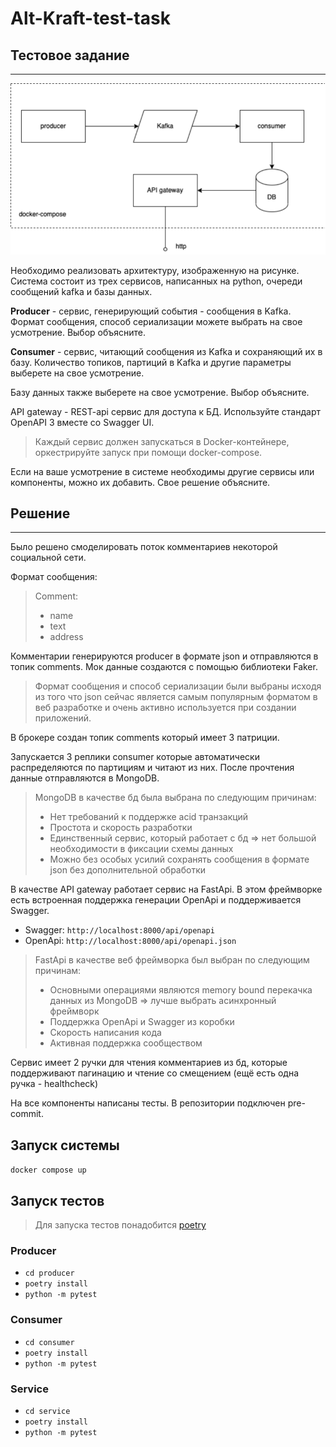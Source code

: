 # Alt-Kraft-test-task

## Тестовое задание

---

![img.png](img.png)

Необходимо реализовать архитектуру, изображенную на рисунке. Система состоит из трех сервисов, написанных на python, очереди сообщений kafka и базы данных.

**Producer** - сервис, генерирующий события - сообщения в Kafka. Формат сообщения, способ сериализации можете выбрать на свое усмотрение. Выбор объясните.

**Consumer** - сервис, читающий сообщения из Kafka и сохраняющий их в базу. Количество топиков, партиций в Kafka и другие параметры выберете на свое усмотрение.

Базу данных также выберете на свое усмотрение. Выбор объясните.

API gateway - REST-api сервис для доступа к БД. Используйте стандарт OpenAPI 3 вместе со Swagger UI.

> Каждый сервис должен запускаться в Docker-контейнере, оркестрируйте запуск при помощи docker-compose.

Если на ваше усмотрение в системе необходимы другие сервисы или компоненты, можно их добавить. Свое решение объясните.

## Решение

---

Было решено смоделировать поток комментариев некоторой социальной сети.

Формат сообщения:

> Comment:
>
> - name
> - text
> - address

Комментарии генерируются producer в формате json и отправляются в топик comments. Мок данные создаются с помощью библиотеки Faker.

> Формат сообщения и способ сериализации были выбраны исходя из того что json сейчас является самым популярным форматом в веб разработке и очень активно используется при создании приложений.

В брокере создан топик comments который имеет 3 патриции.

Запускается 3 реплики consumer которые автоматически распределяются по партициям и читают из них. После прочтения данные отправляются в MongoDB.

> MongoDB в качестве бд была выбрана по следующим причинам:
>
> - Нет требований к поддержке acid транзакций
> - Простота и скорость разработки
> - Единственный сервис, который работает с бд => нет большой необходимости в фиксации схемы данных
> - Можно без особых усилий сохранять сообщения в формате json без дополнительной обработки

В качестве API gateway работает сервис на FastApi. В этом фреймворке есть встроенная поддержка генерации OpenApi и поддерживается Swagger.

- Swagger: `http://localhost:8000/api/openapi`
- OpenApi: `http://localhost:8000/api/openapi.json`

> FastApi в качестве веб фреймворка был выбран по следующим причинам:
>
> - Основными операциями являются memory bound перекачка данных из MongoDB => лучше выбрать асинхронный фреймворк
> - Поддержка OpenApi и Swagger из коробки
> - Скорость написания кода
> - Активная поддержка сообществом

Сервис имеет 2 ручки для чтения комментариев из бд, которые поддерживают пагинацию и чтение со смещением (ещё есть одна ручка - healthcheck)

На все компоненты написаны тесты. В репозитории подключен pre-commit.

## Запуск системы

`docker compose up`

## Запуск тестов

> Для запуска тестов понадобится [poetry](https://python-poetry.org/docs/)

### Producer

- `cd producer`
- `poetry install`
- `python -m pytest`

### Consumer

- `cd consumer`
- `poetry install`
- `python -m pytest`

### Service

- `cd service`
- `poetry install`
- `python -m pytest`
